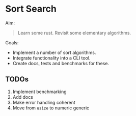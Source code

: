 # Sort Search 

Aim:

> Learn some rust. Revisit some elementary algorithms.

Goals: 

* Implement a number of sort algorithms.
* Integrate functionality into a CLI tool.
* Create docs, tests and benchmarks for these. 

## TODOs 

1. Implement benchmarking
2. Add docs 
4. Make error handling coherent
5. Move from `usize` to numeric generic
